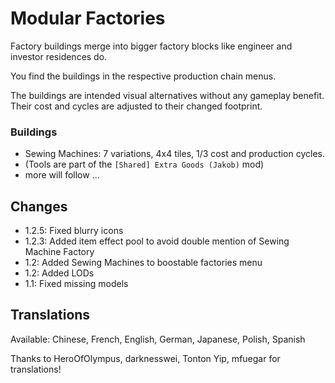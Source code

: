# Modular Factories

Factory buildings merge into bigger factory blocks like engineer and investor residences do.

You find the buildings in the respective production chain menus.

The buildings are intended visual alternatives without any gameplay benefit.
Their cost and cycles are adjusted to their changed footprint.

### Buildings

- Sewing Machines: 7 variations, 4x4 tiles, 1/3 cost and production cycles.
- (Tools are part of the `[Shared] Extra Goods (Jakob)` mod)
- more will follow ...

## Changes

- 1.2.5: Fixed blurry icons
- 1.2.3: Added item effect pool to avoid double mention of Sewing Machine Factory
- 1.2: Added Sewing Machines to boostable factories menu
- 1.2: Added LODs
- 1.1: Fixed missing models

## Translations

Available: Chinese, French, English, German, Japanese, Polish, Spanish

Thanks to HeroOfOlympus, darknesswei, Tonton Yip, mfuegar for translations!
